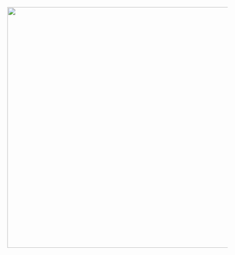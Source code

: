 <a href="https://wakatime.com"><img src="https://wakatime.com/share/@andrecrjr/79c9b352-16bb-4244-8b77-7f202429a572.png" width="550" /></a>
